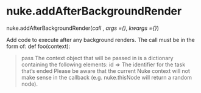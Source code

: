 # nuke.addAfterBackgroundRender
nuke.addAfterBackgroundRender(_call_ , _args =()_, _kwargs ={}_)

Add code to execute after any background renders. The call must be in the form of: def foo(context):
> pass
The context object that will be passed in is a dictionary containing the following elements: id => The identifier for the task that’s ended
Please be aware that the current Nuke context will not make sense in the callback (e.g. nuke.thisNode will return a random node).